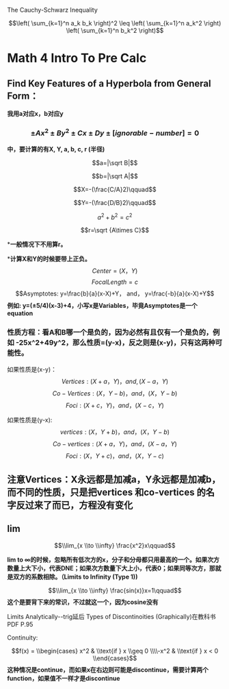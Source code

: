 The Cauchy-Schwarz Inequality

$$\left( \sum_{k=1}^n a_k b_k \right)^2 \leq \left( \sum_{k=1}^n a_k^2 \right) \left( \sum_{k=1}^n b_k^2 \right)$$

# Math 4 Intro To Pre Calc

## Find Key Features of a Hyperbola from General Form：
**我用a对应x，b对应y**

### $$± Ax^2 ± By^2 ± Cx ± Dy ± [ignorable-number] = 0$$
**中，要计算的有X, Y, a, b, c, r (半径)**

$$a=|\sqrt B|$$

$$b=|\sqrt A|$$

$$X=-(\frac{C/A}2)\qquad$$

$$Y=-(\frac{D/B}2)\qquad$$

$$a^2+b^2=c^2$$

$$r=\sqrt {A\times C}$$

***一般情况下不用算r。**


***计算X和Y的时候要带上正负。**
$$Center = (X，Y)$$
$$FocalLength = c$$
$$Asymptotes: y=\frac{b}{a}(x-X)+Y， and， y=\frac{-b}{a}(x-X)+Y$$
**例如: y=(±5/4)(x-3)+4，小写x是Variables，毕竟Asymptotes是一个equation**


### 性质方程：看A和B哪一个是负的，因为必然有且仅有一个是负的，例如 -25x^2+49y^2，那么性质=(y-x)，反之则是(x-y)，只有这两种可能性。

如果性质是(x-y)：
$$Vertices: (X+a， Y)， and, (X-a， Y)$$
$$Co-Vertices: (X， Y-b)， and， (X， Y-b)$$
$$Foci: (X+c，Y) ，and， (X-c， Y)$$

如果性质是(y-x): 
$$vertices: (X， Y+b)，and， (X， Y-b)$$
$$Co-vertices: (X+a， Y)，and， (X-a， Y)$$
$$Foci: (X， Y+c)， and， (X，Y-c)$$

注意Vertices：X永远都是加减a，Y永远都是加减b，而不同的性质，只是把vertices 和co-vertices 的名字反过来了而已，方程没有变化
--------------------------------------------------------------------
## lim
$$\\lim_{x \\to \\infty} \frac{x^2}x\qquad$$

**lim to ∞的时候，忽略所有低次方的x，分子和分母都只用最高的一个。如果次方数量上大下小，代表DNE；如果次方数量下大上小，代表0；如果同等次方，那就是双方的系数相除。（Limits to Infinity (Type 1))**

$$\\lim_{x \\to \\infty} \frac{sin(x)}x=1\qquad$$
**这个是要背下来的常识，不过就这一个，因为cosine没有**

Limits Analytically--trig延后
Types of Discontinoities (Graphically)在教科书PDF P.95

Continuity: 

$$f(x) = \\begin{cases} x^2 & \\text{if } x \\geq 0 \\\\-x^2 & \\text{if } x < 0 \\end{cases}$$
**这种情况是continue，而如果x在右边则可能是discontinue，需要计算两个function，如果值不一样才是discontinue**
